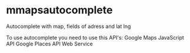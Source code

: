 # mmapsautocomplete
Autocomplete with map, fields of adress and lat lng

To use autocomplete you need to use this API's:
Google Maps JavaScript API
Google Places API Web Service
